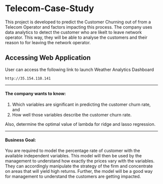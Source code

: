 # Telecom-Case-Study
This project is developed to predict the Customer Churning out of from a Telecom Operator and factors impacting this process. The company uses data analytics to detect the customer who are likelt to leave network operator. This way, they will be able to analyse the customers and their reason to for leaving the network operator.

## Accessing Web Application

User can access the following link to launch Weather Analytics Dashboard

```
http://35.154.110.141
```

<hr>

#### The company wants to know:
1. Which variables are significant in predicting the customer churn rate, and
1. How well those variables describe the customer churn rate.

Also, determine the optimal value of lambda for ridge and lasso regression.

<hr>

#### Business Goal:

You are required to model the percentage rate of customer with the available independent variables. This model will then be used by the management to understand how exactly the prices vary with the variables. They can accordingly manipulate the strategy of the firm and concentrate on areas that will yield high returns. Further, the model will be a good way for management to understand the customers are getting impacted.

